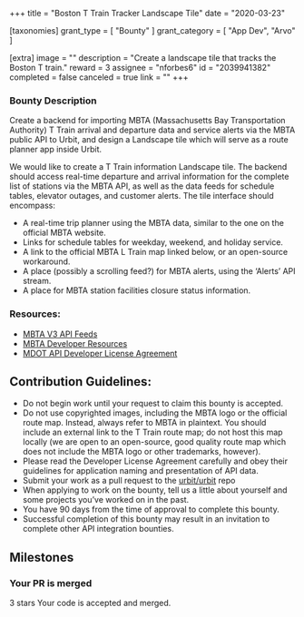 +++
title = "Boston T Train Tracker Landscape Tile"
date = "2020-03-23"

[taxonomies]
grant_type = [ "Bounty" ]
grant_category = [ "App Dev", "Arvo" ]

[extra]
image = ""
description = "Create a landscape tile that tracks the Boston T train."
reward = 3
assignee = "nforbes6"
id = "2039941382"
completed = false
canceled = true
link = ""
+++

### Bounty Description

Create a backend for importing MBTA (Massachusetts Bay Transportation Authority) T Train arrival and departure data and service alerts via the MBTA public API to Urbit, and design a Landscape tile which will serve as a route planner app inside Urbit.

We would like to create a T Train information Landscape tile. The backend should access real-time departure and arrival information for the complete list of stations via the MBTA API, as well as the data feeds for schedule tables, elevator outages, and customer alerts. The tile interface should encompass:

- A real-time trip planner using the MBTA data, similar to the one on the official MBTA website.
- Links for schedule tables for weekday, weekend, and holiday service.
- A link to the official MBTA L Train map linked below, or an open-source workaround.
- A place (possibly a scrolling feed?) for MBTA alerts, using the ‘Alerts’ API stream.
- A place for MBTA station facilities closure status information.

### Resources:

- [MBTA V3 API Feeds](https://www.mbta.com/developers/v3-api)
- [MBTA Developer Resources](https://www.mbta.com/developers/resources)
- [MDOT API Developer License Agreement](https://www.mass.gov/files/documents/2017/10/27/develop_license_agree_0.pdf)

## Contribution Guidelines:

- Do not begin work until your request to claim this bounty is accepted.
- Do not use copyrighted images, including the MBTA logo or the official route map. Instead, always refer to MBTA in plaintext. You should include an external link to the T Train route map; do not host this map locally (we are open to an open-source, good quality route map which does not include the MBTA logo or other trademarks, however).
- Please read the Developer License Agreement carefully and obey their guidelines for application naming and presentation of API data.
- Submit your work as a pull request to the [urbit/urbit](https://github.com/urbit/urbit/pulls) repo
- When applying to work on the bounty, tell us a little about yourself and some projects you’ve worked on in the past.
- You have 90 days from the time of approval to complete this bounty.
- Successful completion of this bounty may result in an invitation to complete other API integration bounties.

## Milestones

### Your PR is merged

3 stars
Your code is accepted and merged.
